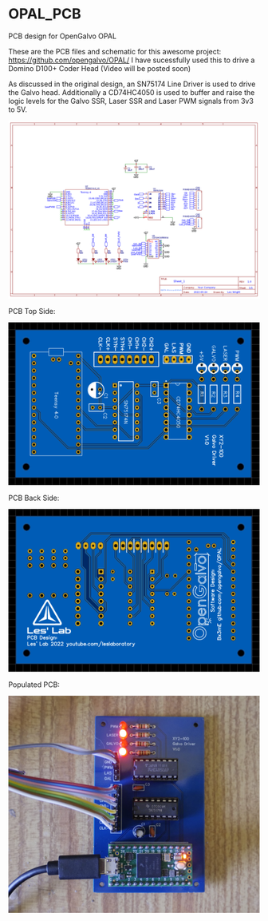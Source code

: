 # OPAL_PCB
PCB design for OpenGalvo OPAL

These are the PCB files and schematic for this awesome project: https://github.com/opengalvo/OPAL/
I have sucessfully used this to drive a Domino D100+ Coder Head
(Video will be posted soon)

As discussed in the original design, an SN75174 Line Driver is used to drive the Galvo head.
Additionally a CD74HC4050 is used to buffer and raise the logic levels for the Galvo SSR, Laser SSR and Laser PWM signals from 3v3 to 5V.


![Screenshot](media/xy2100.png)


PCB Top Side:

![Screenshot](media/front.png)

PCB Back Side:

![Screenshot](media/back.png)


Populated PCB:

![Screenshot](media/populated.png)



